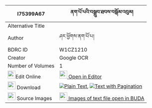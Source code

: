 |I75399A67|ནག་པོ་པའི་བསྒྲུབ་ཐབས་བསྒོམ་འབུམ། 
| --- | --- 
|Alternative Title |
|Author| ཤར་ཕྱོགས་ནག་པོ་པ།
|BDRC ID | W1CZ1210
|Creator | Google OCR
|Number of Volumes| 1
|<img width="25" src="https://img.icons8.com/color/25/000000/edit-property.png">Edit Online| [<img width="25" src="https://avatars.githubusercontent.com/u/45091458?s=200&v=4"> Open in Editor](http://editor.openpecha.org/I75399A67)
|<img width="25" src="https://img.icons8.com/fluent/48/000000/download-2.png"/>  Download | [![](https://img.icons8.com/color/20/000000/txt.png)Plain Text](https://github.com/Openpecha/I75399A67/releases/download/v1/nakpopa_i_drub_tab_gom_bum_plain_I75399A67.zip), [![](https://img.icons8.com/color/20/000000/txt.png)Text with Pagination](https://github.com/Openpecha/I75399A67/releases/download/v1/nakpopa_i_drub_tab_gom_bum_pages_I75399A67.zip)
|<img width="25" src="https://img.icons8.com/plasticine/100/000000/pictures-folder.png"/>  Source Images | [<img width="25" src="https://library.bdrc.io/icons/BUDA-small.svg"> Images of text file open in BUDA](https://library.bdrc.io/show/bdr:W1CZ1210)